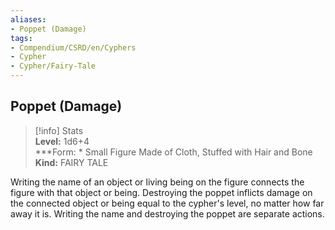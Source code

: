 ```yaml
---
aliases:
- Poppet (Damage)
tags:
- Compendium/CSRD/en/Cyphers
- Cypher
- Cypher/Fairy-Tale
---
```


  
## Poppet (Damage)  
>[!info] Stats  
> **Level:** 1d6+4  
> ***Form: * Small Figure Made of Cloth, Stuffed with Hair and Bone  
> **Kind:** FAIRY TALE
  
Writing the name of an object or living being on the figure connects the figure with that object or being. Destroying the poppet inflicts damage on the connected object or being equal to the cypher's level, no matter how far away it is. Writing the name and destroying the poppet are separate actions.